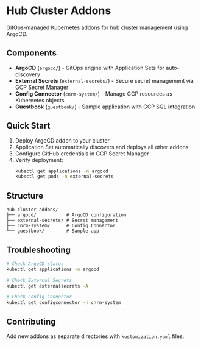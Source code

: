 # Hub Cluster Addons

GitOps-managed Kubernetes addons for hub cluster management using ArgoCD.

## Components

- **ArgoCD** (`argocd/`) - GitOps engine with Application Sets for auto-discovery
- **External Secrets** (`external-secrets/`) - Secure secret management via GCP Secret Manager
- **Config Connector** (`cnrm-system/`) - Manage GCP resources as Kubernetes objects
- **Guestbook** (`guestbook/`) - Sample application with GCP SQL integration

## Quick Start

1. Deploy ArgoCD addon to your cluster
2. Application Set automatically discovers and deploys all other addons
3. Configure GitHub credentials in GCP Secret Manager
4. Verify deployment:
   ```bash
   kubectl get applications -n argocd
   kubectl get pods -n external-secrets
   ```

## Structure

```
hub-cluster-addons/
├── argocd/           # ArgoCD configuration
├── external-secrets/ # Secret management
├── cnrm-system/      # Config Connector
└── guestbook/        # Sample app
```

## Troubleshooting

```bash
# Check ArgoCD status
kubectl get applications -n argocd

# Check External Secrets
kubectl get externalsecrets -A

# Check Config Connector
kubectl get configconnector -n cnrm-system
```

## Contributing

Add new addons as separate directories with `kustomization.yaml` files.
